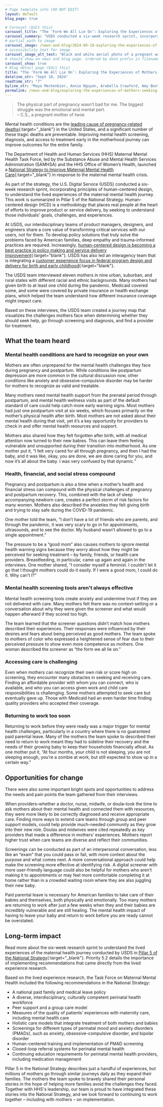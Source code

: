 ```yaml
---
# Page template info (DO NOT EDIT)
layout: default
blog_page: true

# Carousel (Edit this)
carousel_title: "The ‘Form We All Lie On’: Exploring the Experiences of Mothers Seeking Mental Health Care"
carousel_summary: "USDS conducted a six-week research sprint, incorporating principles of human-centered design, to understand the lived experiences of the maternal mental health journey."
# partial path to image
carousel_image: /news-and-blog/2024-09-10-exploring-the-experiences-of-mothers-seeking-mental-health-care.jpg
# accessibility text for image
carousel_image_alt_text: "Black and white aerial photo of a pregnant woman. Shows the top of her head, stomach, and a blanket covering her crossed legs in seated position"
# should show on news and blog page. ordered by date prefix in filename
carousel_show: true
# Blog detail page (Edit this)
title: "The ‘Form We All Lie On’: Exploring the Experiences of Mothers Seeking Mental Health Care"
dateline_str: "Sept 10, 2024"
readtime_str: "7"
byline_str: "Maya Mechenbier, Annie Nguyen, Arabella Crawford, Amy Bontrager, Elana Shneyer, Whitney Robinson"
permalink: /news-and-blog/exploring-the-experiences-of-mothers-seeking-mental-health-care
---
```




<blockquote class="pullquote" markdown="1">
The physical part of pregnancy wasn’t bad for me. The biggest struggle was the emotional and mental part.
  <footer>– C.S., a pregnant mother of twoe
  </footer>
  </blockquote>



Mental health conditions are the [leading cause of pregnancy-related deaths](https://www.cdc.gov/media/releases/2022/p0919-pregnancy-related-deaths.html){:target="_blank"} in the United States, and a significant number of these tragic deaths are preventable. Improving mental health screening, diagnosis, and access to treatment early in the motherhood journey can improve outcomes for the entire family.

The Department of Health and Human Services (HHS) Maternal Mental Health Task Force, led by the Substance Abuse and Mental Health Services Administration (SAMHSA) and the HHS Office of Women’s Health, launched a [National Strategy to Improve Maternal Mental Health Care](https://www.hhs.gov/about/news/2024/05/14/biden-harris-administration-announces-maternal-mental-health-task-force-national-strategy-improve-maternal-mental-health-care-amid-urgent-public-health-crisis.html){:target="_blank"} in response to the maternal mental health crisis.

As part of the strategy, the U.S. Digital Service (USDS) conducted a six-week research sprint, incorporating principles of human-centered design, to understand the lived experiences of the maternal mental health journey. This work is summarized in Pillar 5 of the National Strategy. Human-centered design (HCD) is a methodology that places real people at the heart of efforts to improve product or service delivery, by seeking to understand those individuals' goals, challenges, and experiences. 

At USDS, our interdisciplinary teams of product managers, designers, and engineers share a core value of transforming critical services with our users, not for them. To develop policy solutions that truly solve the problems faced by American families, deep empathy and trauma-informed practices are required. Increasingly, [human-centered design is becoming a best practice in policy making and service delivery improvement](https://www.performance.gov/cx/hcd/){:target="blank"}. USDS has also led an interagency team that is integrating a [customer experience focus in federal program design and delivery for birth and early childhood](https://www.performance.gov/cx/life-experiences/having-a-child-and-early-childhood/){:target="blank"}.

The USDS team interviewed eleven mothers in nine urban, suburban, and rural states with different racial and ethnic backgrounds. Many mothers had given birth to at least one child during the pandemic. Medicaid covered some, and some were covered by private insurance or health exchange plans, which helped the team understand how different insurance coverage might impact care. 

Based on these interviews, the USDS team created a journey map that visualizes the challenges mothers face when determining whether they should seek help, go through screening and diagnosis, and find a provider for treatment.

## What the team heard

### Mental health conditions are hard to recognize on your own   

Mothers are often unprepared for the mental health challenges they face during pregnancy and postpartum. While conditions like postpartum depression are more common in the cultural discussion now, other conditions like anxiety and obsessive-compulsive disorder may be harder for mothers to recognize as valid and treatable. 

Many mothers need mental health support from the prenatal period through postpartum, and mental health wellness visits as part of the default standard of care could help catch more early warning signs. Most mothers had just one postpartum visit at six weeks, which focuses primarily on the mother’s physical health after birth. Most mothers are not asked about their mental health during that visit, yet it’s a key opportunity for providers to check in and offer mental health resources and support.

Mothers also shared how they felt forgotten after birth, with all medical attention now turned to their new babies. This can leave them feeling vulnerable and unsupported during their transition into motherhood. As one mother put it, “I felt very cared for all through pregnancy, and then I had the baby, and it was like, okay, you are done, we are done caring for you, and now it’s all about the baby. I was very confused by that dynamic.”

### Health, financial, and social stress compound   

Pregnancy and postpartum is also a time when a mother’s health and financial stress can compound with the physical challenges of pregnancy and postpartum recovery. This, combined with the lack of sleep accompanying newborn care, creates a perfect storm of risk factors for many women. Mothers also described the anxieties they felt giving birth and trying to stay safe during the COVID-19 pandemic. 

One mother told the team, “I don’t have a lot of friends who are parents, and through the pandemic, it was very scary to go in for appointments, ultrasounds, and to see the doctor. My husband wasn’t allowed to go to a single appointment.”

The pressure to be a “good mom” also causes mothers to ignore mental health warning signs because they worry about how they might be perceived for seeking treatment – by family, friends, or health care providers. Breastfeeding, in particular, came up again and again in the interviews. One mother shared, “I consider myself a feminist. I couldn’t let it go that I thought mothers could do it easily. If I were a good mom, I could do it. Why can’t I?”

### Mental health screening tools aren't always effective   

Mental health screening tools create anxiety and undermine trust if they are not delivered with care. Many mothers felt there was no context-setting or a conversation about why they were given the screener and what would happen afterward if they scored too high.

The team learned that the screener questions didn’t match how mothers described their experiences. Their responses were influenced by their desires and fears about being perceived as good mothers. The team spoke to mothers of color who expressed a heightened sense of fear due to their perceived pressure to show even more competence as mothers. One woman described the screener as “the form we all lie on.” 

### Accessing care is challenging

Even when mothers can recognize their own risk or score high on screening, they encounter many obstacles in seeking and receiving care. Finding an affordable provider with whom you can connect, who is available, and who you can access given work and child care responsibilities is challenging. Some mothers attempted to seek care but eventually gave up. Those with Medicaid had an even harder time finding quality providers who accepted their coverage.

### Returning to work too soon   

Returning to work before they were ready was a major trigger for mental health challenges, particularly in a country where there is no guaranteed paid parental leave. Many of the mothers the team spoke to described their need to return to work meant they had to sideline their recovery and the needs of their growing baby to keep their households financially afloat. As one mother put it, “At four months, your child is not sleeping, you are not sleeping enough, you’re a zombie at work, but still expected to show up in a certain way.” 




## Opportunities for change

There were also some important bright spots and opportunities to address the needs and pain points the team gathered from their interviews. 

When providers–whether a doctor, nurse, midwife, or doula–took the time to ask mothers about their mental health and connected them with resources, they were more likely to be correctly diagnosed and receive appropriate care. Finding more ways to extend care teams through group and peer support models, could help provide much-needed community as they grow into their new role. Doulas and midwives were cited repeatedly as key providers that made a difference in mothers’ experiences. Mothers report higher trust when care teams are diverse and reflect their communities. 

Screenings can be conducted as part of an interpersonal conversation, less like an “exam” that you could pass or fail, with more context about the purpose and what comes next. A more conversational approach could help make the screening more effective at identifying risk. A digital screener with more user-friendly language could also be helpful for mothers who aren’t making it to appointments or may feel more comfortable completing it at home rather than in a crowded waiting room where they are also juggling their new baby. 

Paid parental leave is necessary for American families to take care of their babies and themselves, both physically and emotionally. Too many mothers are returning to work after just a few weeks when they and their babies are incredibly vulnerable and are still healing. The mental health impact of having to leave your baby and return to work before you are ready cannot be overstated. 



## Long-term impact

Read more about the six-week research sprint to understand the lived experiences of the maternal health journey conducted by USDS in [Pillar 5 of the National Strategy](https://www.samhsa.gov/sites/default/files/mmh-strategy.pdf){:target="_blank"}. Priority 5.2 details the importance of implementing recommendations that came directly from the lived experience research. 

Based on the lived experience research, the Task Force on Maternal Mental Health included the following recommendations in the National Strategy:

- A national paid family and medical leave policy
- A diverse, interdisciplinary, culturally competent perinatal health workforce 
- Peer support and a group care model 
- Measures of the quality of patients’ experiences with maternity care, including mental health care 
- Holistic care models that integrate treatment of both mothers and babies 
- Screenings for different types of perinatal mood and anxiety disorders (PMADs), such as anxiety, obsessive-compulsive disorder, and bipolar disorder 
- Human-centered training and implementation of PMAD screening 
- Closed-loop referral systems for perinatal mental health 
- Continuing education requirements for perinatal mental health providers, including medication management 

Pillar 5 in the National Strategy describes just a handful of experiences, but millions of mothers go through similar journeys daily as they expand their families. The mothers the team spoke to bravely shared their personal stories in the hope of helping more families avoid the challenges they faced. Together with HHS's leadership, our team is proud to have integrated these stories into the National Strategy, and we look forward to continuing to work together – including with mothers – on implementation. 
